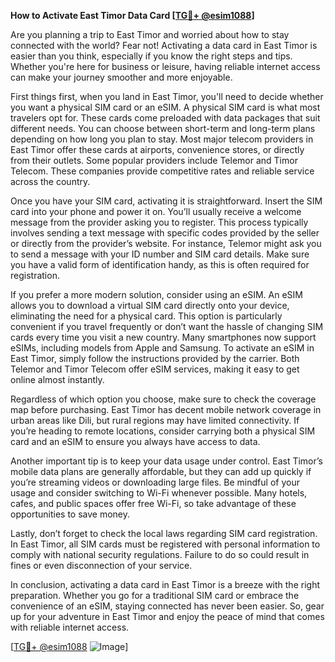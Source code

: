 **How to Activate East Timor Data Card [[TG💪+ @esim1088](https://t.me/s/esim1088)]**

Are you planning a trip to East Timor and worried about how to stay connected with the world? Fear not! Activating a data card in East Timor is easier than you think, especially if you know the right steps and tips. Whether you're here for business or leisure, having reliable internet access can make your journey smoother and more enjoyable.

First things first, when you land in East Timor, you'll need to decide whether you want a physical SIM card or an eSIM. A physical SIM card is what most travelers opt for. These cards come preloaded with data packages that suit different needs. You can choose between short-term and long-term plans depending on how long you plan to stay. Most major telecom providers in East Timor offer these cards at airports, convenience stores, or directly from their outlets. Some popular providers include Telemor and Timor Telecom. These companies provide competitive rates and reliable service across the country.

Once you have your SIM card, activating it is straightforward. Insert the SIM card into your phone and power it on. You’ll usually receive a welcome message from the provider asking you to register. This process typically involves sending a text message with specific codes provided by the seller or directly from the provider’s website. For instance, Telemor might ask you to send a message with your ID number and SIM card details. Make sure you have a valid form of identification handy, as this is often required for registration.

If you prefer a more modern solution, consider using an eSIM. An eSIM allows you to download a virtual SIM card directly onto your device, eliminating the need for a physical card. This option is particularly convenient if you travel frequently or don’t want the hassle of changing SIM cards every time you visit a new country. Many smartphones now support eSIMs, including models from Apple and Samsung. To activate an eSIM in East Timor, simply follow the instructions provided by the carrier. Both Telemor and Timor Telecom offer eSIM services, making it easy to get online almost instantly.

Regardless of which option you choose, make sure to check the coverage map before purchasing. East Timor has decent mobile network coverage in urban areas like Dili, but rural regions may have limited connectivity. If you’re heading to remote locations, consider carrying both a physical SIM card and an eSIM to ensure you always have access to data.

Another important tip is to keep your data usage under control. East Timor’s mobile data plans are generally affordable, but they can add up quickly if you’re streaming videos or downloading large files. Be mindful of your usage and consider switching to Wi-Fi whenever possible. Many hotels, cafes, and public spaces offer free Wi-Fi, so take advantage of these opportunities to save money.

Lastly, don’t forget to check the local laws regarding SIM card registration. In East Timor, all SIM cards must be registered with personal information to comply with national security regulations. Failure to do so could result in fines or even disconnection of your service.

In conclusion, activating a data card in East Timor is a breeze with the right preparation. Whether you go for a traditional SIM card or embrace the convenience of an eSIM, staying connected has never been easier. So, gear up for your adventure in East Timor and enjoy the peace of mind that comes with reliable internet access. 

[[TG💪+ @esim1088](https://t.me/s/esim1088) ![Image](https://i.postimg.cc/Y0z9fWf4/image.png)]